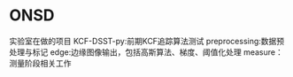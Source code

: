 # ONSD
实验室在做的项目
KCF-DSST-py:前期KCF追踪算法测试
preprocessing:数据预处理与标记
edge:边缘图像输出，包括高斯算法、梯度、阈值化处理
measure：测量阶段相关工作
